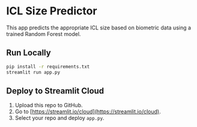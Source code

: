 # ICL Size Predictor

This app predicts the appropriate ICL size based on biometric data using a trained Random Forest model.

## Run Locally

```bash
pip install -r requirements.txt
streamlit run app.py
```

## Deploy to Streamlit Cloud

1. Upload this repo to GitHub.
2. Go to [https://streamlit.io/cloud](https://streamlit.io/cloud).
3. Select your repo and deploy `app.py`.
